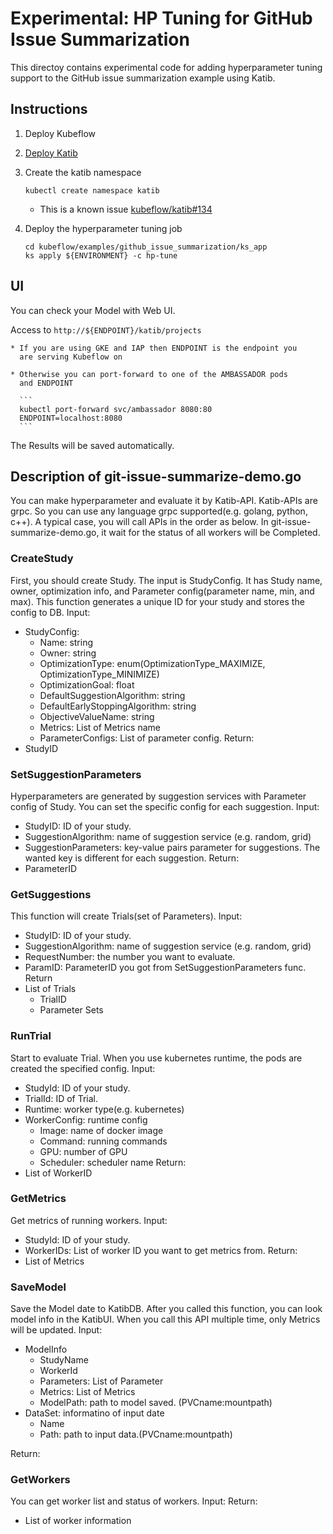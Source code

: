 # Experimental: HP Tuning for GitHub Issue Summarization

This directoy contains experimental code for adding hyperparameter
tuning support to the GitHub issue summarization example using Katib.

## Instructions

1. Deploy Kubeflow
1. [Deploy Katib](https://github.com/kubeflow/kubeflow/blob/master/kubeflow/katib/README.md)
1. Create the katib namespace

    ```
    kubectl create namespace katib
    ```

    * This is a known issue [kubeflow/katib#134](https://github.com/kubeflow/katib/issues/134)

1. Deploy the hyperparameter tuning job 

   ```
   cd kubeflow/examples/github_issue_summarization/ks_app
   ks apply ${ENVIRONMENT} -c hp-tune
   ```

## UI

You can check your Model with Web UI.

Access to `http://${ENDPOINT}/katib/projects`

    * If you are using GKE and IAP then ENDPOINT is the endpoint you
      are serving Kubeflow on

    * Otherwise you can port-forward to one of the AMBASSADOR pods
      and ENDPOINT

      ```
      kubectl port-forward svc/ambassador 8080:80
      ENDPOINT=localhost:8080
      ```

The Results will be saved automatically.

## Description of git-issue-summarize-demo.go
You can make hyperparameter and evaluate it by Katib-API.
Katib-APIs are grpc. So you can use any language grpc supported(e.g. golang, python, c++).
A typical case, you will call APIs in the order as below.
In git-issue-summarize-demo.go, it wait for the status of all workers will be Completed.

### CreateStudy
First, you should create Study.
The input is StudyConfig.
It has Study name, owner, optimization info, and Parameter config(parameter name, min, and max).
This function generates a unique ID for your study and stores the config to DB.
Input:
* StudyConfig:
    * Name: string
    * Owner: string
    * OptimizationType: enum(OptimizationType_MAXIMIZE, OptimizationType_MINIMIZE)
    * OptimizationGoal: float
    * DefaultSuggestionAlgorithm: string
    * DefaultEarlyStoppingAlgorithm: string
    * ObjectiveValueName: string
    * Metrics: List of Metrics name
    * ParameterConfigs: List of parameter config.
Return:
* StudyID

### SetSuggestionParameters
Hyperparameters are generated by suggestion services with Parameter config of Study.
You can set the specific config for each suggestion.
Input: 
* StudyID: ID of your study.
* SuggestionAlgorithm: name of suggestion service (e.g. random, grid)
* SuggestionParameters: key-value pairs parameter for suggestions. The wanted key is different for each suggestion.
Return:
* ParameterID

### GetSuggestions
This function will create Trials(set of Parameters).
Input:
* StudyID: ID of your study.
* SuggestionAlgorithm: name of suggestion service (e.g. random, grid)
* RequestNumber: the number you want to evaluate.
* ParamID: ParameterID you got from SetSuggestionParameters func.
Return
* List of Trials
    * TrialID
    * Parameter Sets

### RunTrial
Start to evaluate Trial.
When you use kubernetes runtime, the pods are created the specified config.
Input:
* StudyId: ID of your study.
* TrialId: ID of Trial.
* Runtime: worker type(e.g. kubernetes)
* WorkerConfig: runtime config
    * Image: name of docker image
    * Command: running commands
    * GPU: number of GPU
    * Scheduler: scheduler name
Return:
* List of WorkerID

### GetMetrics
Get metrics of running workers.
Input:
* StudyId: ID of your study.
* WorkerIDs: List of worker ID you want to get metrics from.
Return:
* List of Metrics

### SaveModel
Save the Model date to KatibDB. After you called this function, you can look model info in the KatibUI.
When you call this API multiple time, only Metrics will be updated.
Input:
* ModelInfo
    * StudyName
    * WorkerId
    * Parameters: List of Parameter
    * Metrics: List of Metrics
    * ModelPath: path to model saved. (PVCname:mountpath)
* DataSet: informatino of input date
    * Name
    * Path: path to input data.(PVCname:mountpath)

Return:
    
### GetWorkers
You can get worker list and status of workers.
Input:
Return:
* List of worker information
